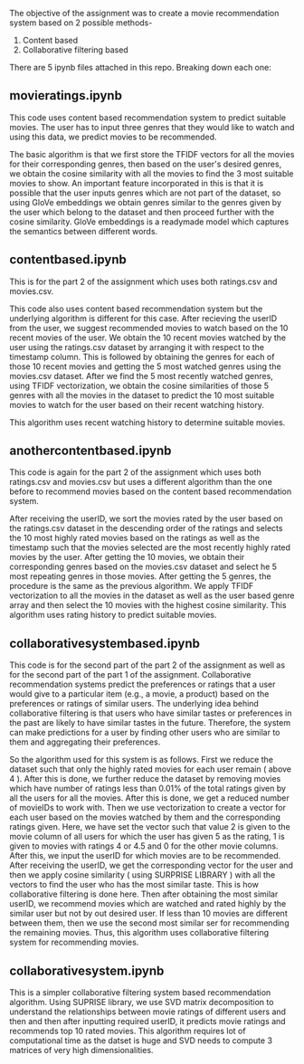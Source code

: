The objective of the assignment was to create a movie recommendation system based on 2 possible methods- 
1. Content based
2. Collaborative filtering based
 
There are 5 ipynb files attached in this repo. Breaking down each one:



## **movieratings.ipynb**

This code uses content based recommendation system to predict suitable movies. The user has to input three genres that they would like to watch and using this data, we predict movies to be recommended. 

The basic algorithm is that we first store the TFIDF vectors for all the movies for their corresponding genres, then based on the user's desired genres, we obtain the cosine similarity with all the movies to find the 3 most suitable movies to show. 
An important feature incorporated in this is that it is possible that the user inputs genres which are not part of the dataset, so using GloVe embeddings we obtain genres similar to the genres given by the user which belong to the dataset and then proceed further with the cosine similarity. 
GloVe embeddings is a readymade model which captures the semantics between different words.

## **contentbased.ipynb**

This is for the part 2 of the assignment which uses both ratings.csv and movies.csv.

This code also uses content based recommendation system but the underlying algorithm is different for this case.
After recieving the userID from the user, we suggest recommended movies to watch based on the 10 recent movies of the user. 
We obtain the 10 recent movies watched by the user using the ratings.csv dataset by arranging it with respect to the timestamp column. This is followed by obtaining the genres for each of those 10 recent movies and getting the 5 most watched genres using the movies.csv dataset.
After we find the 5 most recently watched genres, using TFIDF vectorization, we obtain the cosine similarities of those 5 genres with all the movies in the dataset to predict the 10 most suitable movies to watch for the user based on their recent watching history. 

This algorithm uses recent watching history to determine suitable movies.

## **anothercontentbased.ipynb**

This code is again for the part 2 of the assignment which uses both ratings.csv and movies.csv but uses a different algorithm than the one before to recommend movies based on the content based recommendation system.

After receiving the userID, we sort the movies rated by the user based on the ratings.csv dataset in the descending order of the ratings and selects the 10 most highly rated movies based on the ratings as well as the timestamp such that the movies selected are the most recently highly rated movies by the user. 
After getting the 10 movies, we obtain their corresponding genres based on the movies.csv dataset and select he 5 most repeating genres in those movies.
After getting the 5 genres, the procedure is the same as the previous algorithm. We apply TFIDF vectorization to all the movies in the dataset as well as  the user based genre array and then select the 10 movies with the highest cosine similarity.
This algorithm uses rating history to predict suitable movies.


## **collaborativesystembased.ipynb**

This code is for the second part of the part 2 of the assignment as well as for the second part of the part 1 of the assignment.
Collaborative recommendation systems predict the preferences or ratings that a user would give to a particular item (e.g., a movie, a product) based on the preferences or ratings of similar users.
The underlying idea behind collaborative filtering is that users who have similar tastes or preferences in the past are likely to have similar tastes in the future. Therefore, the system can make predictions for a user by finding other users who are similar to them and aggregating their preferences.

So the algorithm used for this system is as follows.
First we reduce the dataset such that only the highly rated movies for each user remain ( above 4 ). After this is done, we further reduce the dataset by removing movies which have number of ratings less than 0.01% of the total ratings given by all the users for all the movies. 
After this is done, we get a reduced number of movieIDs to work with. Then we use vectorization to create a vector for each user based on the movies watched by them and the corresponding ratings given. Here, we have set the vector such that value 2 is given to the movie column of all users for which the user has given 5 as the rating, 1 is given to movies with ratings 4 or 4.5 and 0 for the other movie columns.
After this, we input the userID for which movies are to be recommended. After receiving the userID, we get the corresponding vector for the user and then we apply cosine  similarity ( using SURPRISE LIBRARY ) with all the vectors to find the user who has the most similar taste. This is how collaborative filtering is done here.
Then after obtaining the most similar userID, we recommend movies which are watched and rated highly by the similar user but not by out desired user. If less than 10 movies are different between them, then we use the second most similar ser for recommending the remaining movies. 
Thus, this algorithm uses collaborative filtering system for recommending movies.


## **collaborativesystem.ipynb**

This is a simpler collaborative filtering system based recommendation algorithm.
Using SUPRISE library, we use SVD matrix decomposition to understand the relationships between movie ratings of different users and then and then  after inputting required userID, it predicts movie ratings and recommends top 10 rated movies.
This algorithm requires lot of computational time as the datset is huge and SVD needs to compute 3 matrices of very high dimensionalities. 

